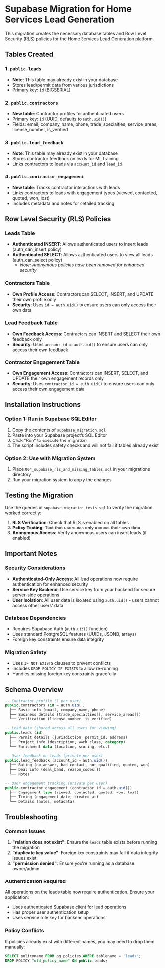 # Supabase Migration for Home Services Lead Generation

This migration creates the necessary database tables and Row Level Security (RLS) policies for the Home Services Lead Generation platform.

## Tables Created

### 1. `public.leads`
- **Note**: This table may already exist in your database
- Stores lead/permit data from various jurisdictions
- Primary key: `id` (BIGSERIAL)

### 2. `public.contractors`
- **New table**: Contractor profiles for authenticated users
- Primary key: `id` (UUID, defaults to `auth.uid()`)
- Fields: email, company_name, phone, trade_specialties, service_areas, license_number, is_verified

### 3. `public.lead_feedback`
- **Note**: This table may already exist in your database
- Stores contractor feedback on leads for ML training
- Links contractors to leads via `account_id` and `lead_id`

### 4. `public.contractor_engagement`
- **New table**: Tracks contractor interactions with leads
- Links contractors to leads with engagement types (viewed, contacted, quoted, won, lost)
- Includes metadata and notes for detailed tracking

## Row Level Security (RLS) Policies

### Leads Table
- **Authenticated INSERT**: Allows authenticated users to insert leads (auth_can_insert policy)
- **Authenticated SELECT**: Allows authenticated users to view all leads (auth_can_select policy)
  - *Note: Anonymous policies have been removed for enhanced security*

### Contractors Table
- **Own Profile Access**: Contractors can SELECT, INSERT, and UPDATE their own profile only
- **Security**: Uses `id = auth.uid()` to ensure users can only access their own data

### Lead Feedback Table
- **Own Feedback Access**: Contractors can INSERT and SELECT their own feedback only
- **Security**: Uses `account_id = auth.uid()` to ensure users can only access their own feedback

### Contractor Engagement Table
- **Own Engagement Access**: Contractors can INSERT, SELECT, and UPDATE their own engagement records only
- **Security**: Uses `contractor_id = auth.uid()` to ensure users can only access their own engagement data

## Installation Instructions

### Option 1: Run in Supabase SQL Editor
1. Copy the contents of `supabase_migration.sql`
2. Paste into your Supabase project's SQL Editor
3. Click "Run" to execute the migration
4. The script includes safety checks and will not fail if tables already exist

### Option 2: Use with Migration System
1. Place `004_supabase_rls_and_missing_tables.sql` in your migrations directory
2. Run your migration system to apply the changes

## Testing the Migration

Use the queries in `supabase_migration_tests.sql` to verify the migration worked correctly:

1. **RLS Verification**: Check that RLS is enabled on all tables
2. **Policy Testing**: Test that users can only access their own data
3. **Anonymous Access**: Verify anonymous users can insert leads (if enabled)

## Important Notes

### Security Considerations
- **Authenticated-Only Access**: All lead operations now require authentication for enhanced security
- **Service Key Backend**: Use service key from your backend for secure server-side operations
- **User Isolation**: All user data is isolated using `auth.uid()` - users cannot access other users' data

### Database Dependencies
- Requires Supabase Auth (`auth.uid()` function)
- Uses standard PostgreSQL features (UUIDs, JSONB, arrays)
- Foreign key constraints ensure data integrity

### Migration Safety
- Uses `IF NOT EXISTS` clauses to prevent conflicts
- Includes `DROP POLICY IF EXISTS` to allow re-running
- Handles missing foreign key constraints gracefully

## Schema Overview

```sql
-- Contractor profile (1 per user)
public.contractors (id = auth.uid())
  ├── Basic info (email, company_name, phone)
  ├── Business details (trade_specialties[], service_areas[])
  └── Verification (license_number, is_verified)

-- Lead data (shared across all users for viewing)
public.leads (id)
  ├── Permit details (jurisdiction, permit_id, address)
  ├── Project info (description, work_class, category)
  └── Enrichment data (location, scoring, etc.)

-- User feedback on leads (private per user)
public.lead_feedback (account_id = auth.uid())
  ├── Rating (no_answer, bad_contact, not_qualified, quoted, won)
  ├── Deal info (deal_band, reason_codes[])
  └── Notes

-- User engagement tracking (private per user)
public.contractor_engagement (contractor_id = auth.uid())
  ├── Engagement type (viewed, contacted, quoted, won, lost)
  ├── Timing (engagement_date, created_at)
  └── Details (notes, metadata)
```

## Troubleshooting

### Common Issues
1. **"relation does not exist"**: Ensure the `leads` table exists before running the migration
2. **"duplicate key value"**: Foreign key constraints may fail if data integrity issues exist
3. **"permission denied"**: Ensure you're running as a database owner/admin

### Authentication Required
All operations on the leads table now require authentication. Ensure your application:
- Uses authenticated Supabase client for lead operations
- Has proper user authentication setup
- Uses service role key for backend operations

### Policy Conflicts
If policies already exist with different names, you may need to drop them manually:
```sql
SELECT policyname FROM pg_policies WHERE tablename = 'leads';
DROP POLICY "old_policy_name" ON public.leads;
```